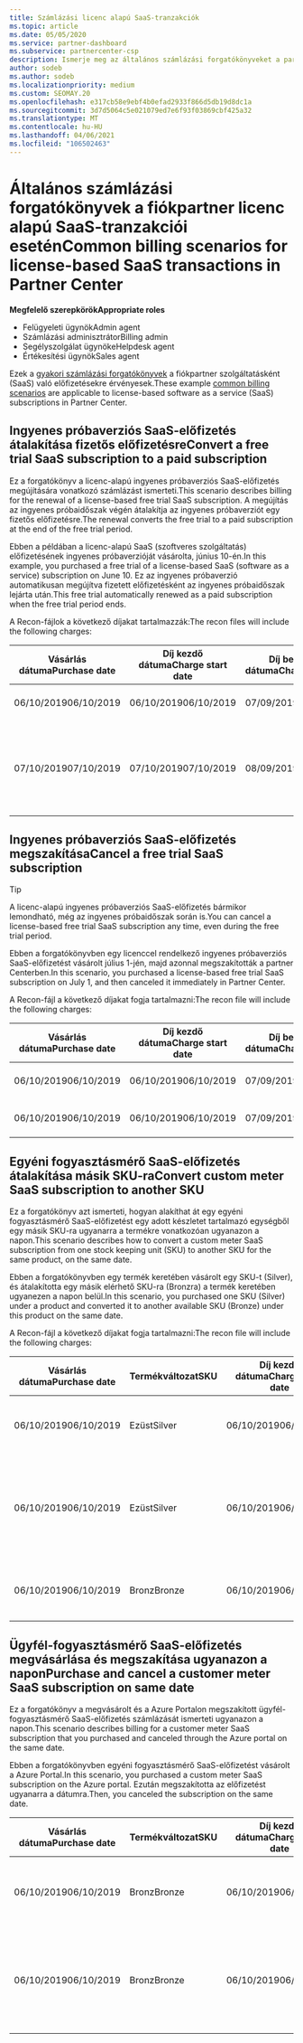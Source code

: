 ```yaml
---
title: Számlázási licenc alapú SaaS-tranzakciók
ms.topic: article
ms.date: 05/05/2020
ms.service: partner-dashboard
ms.subservice: partnercenter-csp
description: Ismerje meg az általános számlázási forgatókönyveket a partnervállalat licencelési, szoftveres (SaaS) tranzakciói esetében.
author: sodeb
ms.author: sodeb
ms.localizationpriority: medium
ms.custom: SEOMAY.20
ms.openlocfilehash: e317cb58e9ebf4b0efad2933f866d5db19d8dc1a
ms.sourcegitcommit: 3d7d5064c5e021079ed7e6f93f03869cbf425a32
ms.translationtype: MT
ms.contentlocale: hu-HU
ms.lasthandoff: 04/06/2021
ms.locfileid: "106502463"
---
```

# <a name="common-billing-scenarios-for-license-based-saas-transactions-in-partner-center"></a><span data-ttu-id="10439-103">Általános számlázási forgatókönyvek a fiókpartner licenc alapú SaaS-tranzakciói esetén</span><span class="sxs-lookup"><span data-stu-id="10439-103">Common billing scenarios for license-based SaaS transactions in Partner Center</span></span>

<span data-ttu-id="10439-104">**Megfelelő szerepkörök**</span><span class="sxs-lookup"><span data-stu-id="10439-104">**Appropriate roles**</span></span>

- <span data-ttu-id="10439-105">Felügyeleti ügynök</span><span class="sxs-lookup"><span data-stu-id="10439-105">Admin agent</span></span>
- <span data-ttu-id="10439-106">Számlázási adminisztrátor</span><span class="sxs-lookup"><span data-stu-id="10439-106">Billing admin</span></span>
- <span data-ttu-id="10439-107">Segélyszolgálat ügynöke</span><span class="sxs-lookup"><span data-stu-id="10439-107">Helpdesk agent</span></span>
- <span data-ttu-id="10439-108">Értékesítési ügynök</span><span class="sxs-lookup"><span data-stu-id="10439-108">Sales agent</span></span>


<span data-ttu-id="10439-109">Ezek a [gyakori számlázási forgatókönyvek](common-billing-scenarios.md) a fiókpartner szolgáltatásként (SaaS) való előfizetésekre érvényesek.</span><span class="sxs-lookup"><span data-stu-id="10439-109">These example [common billing scenarios](common-billing-scenarios.md) are applicable to license-based software as a service (SaaS) subscriptions in Partner Center.</span></span>

## <a name="convert-a-free-trial-saas-subscription-to-a-paid-subscription"></a><span data-ttu-id="10439-110">Ingyenes próbaverziós SaaS-előfizetés átalakítása fizetős előfizetésre</span><span class="sxs-lookup"><span data-stu-id="10439-110">Convert a free trial SaaS subscription to a paid subscription</span></span>

<span data-ttu-id="10439-111">Ez a forgatókönyv a licenc-alapú ingyenes próbaverziós SaaS-előfizetés megújítására vonatkozó számlázást ismerteti.</span><span class="sxs-lookup"><span data-stu-id="10439-111">This scenario describes billing for the renewal of a license-based free trial SaaS subscription.</span></span> <span data-ttu-id="10439-112">A megújítás az ingyenes próbaidőszak végén átalakítja az ingyenes próbaverziót egy fizetős előfizetésre.</span><span class="sxs-lookup"><span data-stu-id="10439-112">The renewal converts the free trial to a paid subscription at the end of the free trial period.</span></span>

<span data-ttu-id="10439-113">Ebben a példában a licenc-alapú SaaS (szoftveres szolgáltatás) előfizetésének ingyenes próbaverzióját vásárolta, június 10-én.</span><span class="sxs-lookup"><span data-stu-id="10439-113">In this example, you purchased a free trial of a license-based SaaS (software as a service) subscription on June 10.</span></span> <span data-ttu-id="10439-114">Ez az ingyenes próbaverzió automatikusan megújítva fizetett előfizetésként az ingyenes próbaidőszak lejárta után.</span><span class="sxs-lookup"><span data-stu-id="10439-114">This free trial automatically renewed as a paid subscription when the free trial period ends.</span></span>

<span data-ttu-id="10439-115">A Recon-fájlok a következő díjakat tartalmazzák:</span><span class="sxs-lookup"><span data-stu-id="10439-115">The recon files will include the following charges:</span></span>

| <span data-ttu-id="10439-116">Vásárlás dátuma</span><span class="sxs-lookup"><span data-stu-id="10439-116">Purchase date</span></span> | <span data-ttu-id="10439-117">Díj kezdő dátuma</span><span class="sxs-lookup"><span data-stu-id="10439-117">Charge start date</span></span> | <span data-ttu-id="10439-118">Díj befejezési dátuma</span><span class="sxs-lookup"><span data-stu-id="10439-118">Charge end date</span></span> | <span data-ttu-id="10439-119">Egységár</span><span class="sxs-lookup"><span data-stu-id="10439-119">Unit price</span></span> | <span data-ttu-id="10439-120">Egység mennyisége</span><span class="sxs-lookup"><span data-stu-id="10439-120">Unit quantity</span></span> | <span data-ttu-id="10439-121">Teljes összeg</span><span class="sxs-lookup"><span data-stu-id="10439-121">Total amount</span></span> | <span data-ttu-id="10439-122">Díj típusa</span><span class="sxs-lookup"><span data-stu-id="10439-122">Charge type</span></span> | <span data-ttu-id="10439-123">Előfizetés leírása</span><span class="sxs-lookup"><span data-stu-id="10439-123">Subscription description</span></span> |
| ------------- | ----------------- | --------------- | ---------- | ------------- | ------------ | ----------- | ----------------- |
| <span data-ttu-id="10439-124">06/10/2019</span><span class="sxs-lookup"><span data-stu-id="10439-124">06/10/2019</span></span> | <span data-ttu-id="10439-125">06/10/2019</span><span class="sxs-lookup"><span data-stu-id="10439-125">06/10/2019</span></span> | <span data-ttu-id="10439-126">07/09/2019</span><span class="sxs-lookup"><span data-stu-id="10439-126">07/09/2019</span></span> | <span data-ttu-id="10439-127">0 USD</span><span class="sxs-lookup"><span data-stu-id="10439-127">$0</span></span> | <span data-ttu-id="10439-128">1</span><span class="sxs-lookup"><span data-stu-id="10439-128">1</span></span> | <span data-ttu-id="10439-129">0 USD</span><span class="sxs-lookup"><span data-stu-id="10439-129">$0</span></span> | <span data-ttu-id="10439-130">Új</span><span class="sxs-lookup"><span data-stu-id="10439-130">New</span></span> | <span data-ttu-id="10439-131">Ingyenes próbaidőszak</span><span class="sxs-lookup"><span data-stu-id="10439-131">Free trial</span></span> |
| <span data-ttu-id="10439-132">07/10/2019</span><span class="sxs-lookup"><span data-stu-id="10439-132">07/10/2019</span></span> | <span data-ttu-id="10439-133">07/10/2019</span><span class="sxs-lookup"><span data-stu-id="10439-133">07/10/2019</span></span> | <span data-ttu-id="10439-134">08/09/2019</span><span class="sxs-lookup"><span data-stu-id="10439-134">08/09/2019</span></span> | <span data-ttu-id="10439-135">$2</span><span class="sxs-lookup"><span data-stu-id="10439-135">$2</span></span> | <span data-ttu-id="10439-136">1</span><span class="sxs-lookup"><span data-stu-id="10439-136">1</span></span> | <span data-ttu-id="10439-137">$2</span><span class="sxs-lookup"><span data-stu-id="10439-137">$2</span></span> | <span data-ttu-id="10439-138">Frissítés</span><span class="sxs-lookup"><span data-stu-id="10439-138">Renew</span></span> | <span data-ttu-id="10439-139">Fizetős előfizetés</span><span class="sxs-lookup"><span data-stu-id="10439-139">Paid subscription</span></span> |

## <a name="cancel-a-free-trial-saas-subscription"></a><span data-ttu-id="10439-140">Ingyenes próbaverziós SaaS-előfizetés megszakítása</span><span class="sxs-lookup"><span data-stu-id="10439-140">Cancel a free trial SaaS subscription</span></span>

> [!TIP]
> <span data-ttu-id="10439-141">A licenc-alapú ingyenes próbaverziós SaaS-előfizetés bármikor lemondható, még az ingyenes próbaidőszak során is.</span><span class="sxs-lookup"><span data-stu-id="10439-141">You can cancel a license-based free trial SaaS subscription any time, even during the free trial period.</span></span>

<span data-ttu-id="10439-142">Ebben a forgatókönyvben egy licenccel rendelkező ingyenes próbaverziós SaaS-előfizetést vásárolt július 1-jén, majd azonnal megszakították a partner Centerben.</span><span class="sxs-lookup"><span data-stu-id="10439-142">In this scenario, you purchased a license-based free trial SaaS subscription on July 1, and then canceled it immediately in Partner Center.</span></span>

<span data-ttu-id="10439-143">A Recon-fájl a következő díjakat fogja tartalmazni:</span><span class="sxs-lookup"><span data-stu-id="10439-143">The recon file will include the following charges:</span></span>

| <span data-ttu-id="10439-144">Vásárlás dátuma</span><span class="sxs-lookup"><span data-stu-id="10439-144">Purchase date</span></span> | <span data-ttu-id="10439-145">Díj kezdő dátuma</span><span class="sxs-lookup"><span data-stu-id="10439-145">Charge start date</span></span> | <span data-ttu-id="10439-146">Díj befejezési dátuma</span><span class="sxs-lookup"><span data-stu-id="10439-146">Charge end date</span></span> | <span data-ttu-id="10439-147">Egységár</span><span class="sxs-lookup"><span data-stu-id="10439-147">Unit price</span></span> | <span data-ttu-id="10439-148">Egység mennyisége</span><span class="sxs-lookup"><span data-stu-id="10439-148">Unit quantity</span></span> | <span data-ttu-id="10439-149">Teljes összeg</span><span class="sxs-lookup"><span data-stu-id="10439-149">Total amount</span></span> | <span data-ttu-id="10439-150">Díj típusa</span><span class="sxs-lookup"><span data-stu-id="10439-150">Charge type</span></span> | <span data-ttu-id="10439-151">Előfizetés leírása</span><span class="sxs-lookup"><span data-stu-id="10439-151">Subscription description</span></span> |
| ------------- | ----------------- | --------------- | ---------- | ------------- | ------------ | ----------- | ----------------- |
| <span data-ttu-id="10439-152">06/10/2019</span><span class="sxs-lookup"><span data-stu-id="10439-152">06/10/2019</span></span> | <span data-ttu-id="10439-153">06/10/2019</span><span class="sxs-lookup"><span data-stu-id="10439-153">06/10/2019</span></span> | <span data-ttu-id="10439-154">07/09/2019</span><span class="sxs-lookup"><span data-stu-id="10439-154">07/09/2019</span></span> | <span data-ttu-id="10439-155">0 USD</span><span class="sxs-lookup"><span data-stu-id="10439-155">$0</span></span> | <span data-ttu-id="10439-156">11</span><span class="sxs-lookup"><span data-stu-id="10439-156">11</span></span> | <span data-ttu-id="10439-157">0 USD</span><span class="sxs-lookup"><span data-stu-id="10439-157">$0</span></span> | <span data-ttu-id="10439-158">Új</span><span class="sxs-lookup"><span data-stu-id="10439-158">New</span></span> | <span data-ttu-id="10439-159">Ingyenes próbaidőszak</span><span class="sxs-lookup"><span data-stu-id="10439-159">Free trial</span></span> |
| <span data-ttu-id="10439-160">06/10/2019</span><span class="sxs-lookup"><span data-stu-id="10439-160">06/10/2019</span></span> | <span data-ttu-id="10439-161">06/10/2019</span><span class="sxs-lookup"><span data-stu-id="10439-161">06/10/2019</span></span> | <span data-ttu-id="10439-162">07/09/2019</span><span class="sxs-lookup"><span data-stu-id="10439-162">07/09/2019</span></span> | <span data-ttu-id="10439-163">0 USD</span><span class="sxs-lookup"><span data-stu-id="10439-163">$0</span></span> | <span data-ttu-id="10439-164">11</span><span class="sxs-lookup"><span data-stu-id="10439-164">11</span></span> | <span data-ttu-id="10439-165">0 USD</span><span class="sxs-lookup"><span data-stu-id="10439-165">$0</span></span> | <span data-ttu-id="10439-166">Mégse</span><span class="sxs-lookup"><span data-stu-id="10439-166">Cancel</span></span> | <span data-ttu-id="10439-167">Ingyenes próbaidőszak</span><span class="sxs-lookup"><span data-stu-id="10439-167">Free trial</span></span> |

## <a name="convert-custom-meter-saas-subscription-to-another-sku"></a><span data-ttu-id="10439-168">Egyéni fogyasztásmérő SaaS-előfizetés átalakítása másik SKU-ra</span><span class="sxs-lookup"><span data-stu-id="10439-168">Convert custom meter SaaS subscription to another SKU</span></span>

<span data-ttu-id="10439-169">Ez a forgatókönyv azt ismerteti, hogyan alakíthat át egy egyéni fogyasztásmérő SaaS-előfizetést egy adott készletet tartalmazó egységből egy másik SKU-ra ugyanarra a termékre vonatkozóan ugyanazon a napon.</span><span class="sxs-lookup"><span data-stu-id="10439-169">This scenario describes how to convert a custom meter SaaS subscription from one stock keeping unit (SKU) to another SKU for the same product, on the same date.</span></span>

<span data-ttu-id="10439-170">Ebben a forgatókönyvben egy termék keretében vásárolt egy SKU-t (Silver), és átalakította egy másik elérhető SKU-ra (Bronzra) a termék keretében ugyanezen a napon belül.</span><span class="sxs-lookup"><span data-stu-id="10439-170">In this scenario, you purchased one SKU (Silver) under a product and converted it to another available SKU (Bronze) under this product on the same date.</span></span>

<span data-ttu-id="10439-171">A Recon-fájl a következő díjakat fogja tartalmazni:</span><span class="sxs-lookup"><span data-stu-id="10439-171">The recon file will include the following charges:</span></span>

| <span data-ttu-id="10439-172">Vásárlás dátuma</span><span class="sxs-lookup"><span data-stu-id="10439-172">Purchase date</span></span> | <span data-ttu-id="10439-173">Termékváltozat</span><span class="sxs-lookup"><span data-stu-id="10439-173">SKU</span></span> | <span data-ttu-id="10439-174">Díj kezdő dátuma</span><span class="sxs-lookup"><span data-stu-id="10439-174">Charge start date</span></span> | <span data-ttu-id="10439-175">Díj befejezési dátuma</span><span class="sxs-lookup"><span data-stu-id="10439-175">Charge end date</span></span> | <span data-ttu-id="10439-176">Egységár</span><span class="sxs-lookup"><span data-stu-id="10439-176">Unit price</span></span> | <span data-ttu-id="10439-177">Egység mennyisége</span><span class="sxs-lookup"><span data-stu-id="10439-177">Unit quantity</span></span> | <span data-ttu-id="10439-178">Teljes összeg</span><span class="sxs-lookup"><span data-stu-id="10439-178">Total amount</span></span> | <span data-ttu-id="10439-179">Díj típusa</span><span class="sxs-lookup"><span data-stu-id="10439-179">Charge type</span></span> | <span data-ttu-id="10439-180">Előfizetés leírása</span><span class="sxs-lookup"><span data-stu-id="10439-180">Subscription description</span></span> |
| ------------- | ----------------- | ----------------- | --------------- | ---------- | ------------- | ------------ | ----------- | ----------------- |
| <span data-ttu-id="10439-181">06/10/2019</span><span class="sxs-lookup"><span data-stu-id="10439-181">06/10/2019</span></span> | <span data-ttu-id="10439-182">Ezüst</span><span class="sxs-lookup"><span data-stu-id="10439-182">Silver</span></span> | <span data-ttu-id="10439-183">06/10/2019</span><span class="sxs-lookup"><span data-stu-id="10439-183">06/10/2019</span></span> | <span data-ttu-id="10439-184">06/10/2019</span><span class="sxs-lookup"><span data-stu-id="10439-184">06/10/2019</span></span> | <span data-ttu-id="10439-185">20 USD</span><span class="sxs-lookup"><span data-stu-id="10439-185">$20</span></span> | <span data-ttu-id="10439-186">1</span><span class="sxs-lookup"><span data-stu-id="10439-186">1</span></span> | <span data-ttu-id="10439-187">20 USD</span><span class="sxs-lookup"><span data-stu-id="10439-187">$20</span></span> | <span data-ttu-id="10439-188">Új</span><span class="sxs-lookup"><span data-stu-id="10439-188">New</span></span> | <span data-ttu-id="10439-189">Egyéni fogyasztásmérő SaaS-előfizetés</span><span class="sxs-lookup"><span data-stu-id="10439-189">Custom meter SaaS subscription</span></span> |
| <span data-ttu-id="10439-190">06/10/2019</span><span class="sxs-lookup"><span data-stu-id="10439-190">06/10/2019</span></span> | <span data-ttu-id="10439-191">Ezüst</span><span class="sxs-lookup"><span data-stu-id="10439-191">Silver</span></span> | <span data-ttu-id="10439-192">06/10/2019</span><span class="sxs-lookup"><span data-stu-id="10439-192">06/10/2019</span></span> | <span data-ttu-id="10439-193">06/10/2019</span><span class="sxs-lookup"><span data-stu-id="10439-193">06/10/2019</span></span> | <span data-ttu-id="10439-194">20 USD</span><span class="sxs-lookup"><span data-stu-id="10439-194">$20</span></span> | <span data-ttu-id="10439-195">1</span><span class="sxs-lookup"><span data-stu-id="10439-195">1</span></span> | <span data-ttu-id="10439-196">– $20</span><span class="sxs-lookup"><span data-stu-id="10439-196">-$20</span></span> | <span data-ttu-id="10439-197">Konvertálás</span><span class="sxs-lookup"><span data-stu-id="10439-197">Convert</span></span> | <span data-ttu-id="10439-198">Arányos számlázás az egyéni fogyasztásmérő SaaS-előfizetéséhez</span><span class="sxs-lookup"><span data-stu-id="10439-198">Prorated rebill for custom meter SaaS subscription</span></span> |
| <span data-ttu-id="10439-199">06/10/2019</span><span class="sxs-lookup"><span data-stu-id="10439-199">06/10/2019</span></span> | <span data-ttu-id="10439-200">Bronz</span><span class="sxs-lookup"><span data-stu-id="10439-200">Bronze</span></span> | <span data-ttu-id="10439-201">06/10/2019</span><span class="sxs-lookup"><span data-stu-id="10439-201">06/10/2019</span></span> | <span data-ttu-id="10439-202">06/10/2019</span><span class="sxs-lookup"><span data-stu-id="10439-202">06/10/2019</span></span> | <span data-ttu-id="10439-203">10 USD</span><span class="sxs-lookup"><span data-stu-id="10439-203">$10</span></span> | <span data-ttu-id="10439-204">1</span><span class="sxs-lookup"><span data-stu-id="10439-204">1</span></span> | <span data-ttu-id="10439-205">10 USD</span><span class="sxs-lookup"><span data-stu-id="10439-205">$10</span></span> | <span data-ttu-id="10439-206">Konvertálás</span><span class="sxs-lookup"><span data-stu-id="10439-206">Convert</span></span> | <span data-ttu-id="10439-207">Egyéni fogyasztásmérő SaaS-előfizetés</span><span class="sxs-lookup"><span data-stu-id="10439-207">Custom meter SaaS subscription</span></span> |

## <a name="purchase-and-cancel-a-customer-meter-saas-subscription-on-same-date"></a><span data-ttu-id="10439-208">Ügyfél-fogyasztásmérő SaaS-előfizetés megvásárlása és megszakítása ugyanazon a napon</span><span class="sxs-lookup"><span data-stu-id="10439-208">Purchase and cancel a customer meter SaaS subscription on same date</span></span>

<span data-ttu-id="10439-209">Ez a forgatókönyv a megvásárolt és a Azure Portalon megszakított ügyfél-fogyasztásmérő SaaS-előfizetés számlázását ismerteti ugyanazon a napon.</span><span class="sxs-lookup"><span data-stu-id="10439-209">This scenario describes billing for a customer meter SaaS subscription that you purchased and canceled through the Azure portal on the same date.</span></span>

<span data-ttu-id="10439-210">Ebben a forgatókönyvben egyéni fogyasztásmérő SaaS-előfizetést vásárolt a Azure Portal.</span><span class="sxs-lookup"><span data-stu-id="10439-210">In this scenario, you purchased a custom meter SaaS subscription on the Azure portal.</span></span> <span data-ttu-id="10439-211">Ezután megszakította az előfizetést ugyanarra a dátumra.</span><span class="sxs-lookup"><span data-stu-id="10439-211">Then, you canceled the subscription on the same date.</span></span>

| <span data-ttu-id="10439-212">Vásárlás dátuma</span><span class="sxs-lookup"><span data-stu-id="10439-212">Purchase date</span></span> | <span data-ttu-id="10439-213">Termékváltozat</span><span class="sxs-lookup"><span data-stu-id="10439-213">SKU</span></span> | <span data-ttu-id="10439-214">Díj kezdő dátuma</span><span class="sxs-lookup"><span data-stu-id="10439-214">Charge start date</span></span> | <span data-ttu-id="10439-215">Díj befejezési dátuma</span><span class="sxs-lookup"><span data-stu-id="10439-215">Charge end date</span></span> | <span data-ttu-id="10439-216">Egységár</span><span class="sxs-lookup"><span data-stu-id="10439-216">Unit price</span></span> | <span data-ttu-id="10439-217">Egység mennyisége</span><span class="sxs-lookup"><span data-stu-id="10439-217">Unit quantity</span></span> | <span data-ttu-id="10439-218">Teljes összeg</span><span class="sxs-lookup"><span data-stu-id="10439-218">Total amount</span></span> | <span data-ttu-id="10439-219">Díj típusa</span><span class="sxs-lookup"><span data-stu-id="10439-219">Charge type</span></span> | <span data-ttu-id="10439-220">Előfizetés leírása</span><span class="sxs-lookup"><span data-stu-id="10439-220">Subscription description</span></span> |
| ------------- | ------------- |----------------- | --------------- | ---------- | ------------- | ------------ | ----------- | ----------------- |
| <span data-ttu-id="10439-221">06/10/2019</span><span class="sxs-lookup"><span data-stu-id="10439-221">06/10/2019</span></span> | <span data-ttu-id="10439-222">Bronz</span><span class="sxs-lookup"><span data-stu-id="10439-222">Bronze</span></span> | <span data-ttu-id="10439-223">06/10/2019</span><span class="sxs-lookup"><span data-stu-id="10439-223">06/10/2019</span></span> | <span data-ttu-id="10439-224">06/10/2019</span><span class="sxs-lookup"><span data-stu-id="10439-224">06/10/2019</span></span> | <span data-ttu-id="10439-225">10 USD</span><span class="sxs-lookup"><span data-stu-id="10439-225">$10</span></span> | <span data-ttu-id="10439-226">1</span><span class="sxs-lookup"><span data-stu-id="10439-226">1</span></span> | <span data-ttu-id="10439-227">10 USD</span><span class="sxs-lookup"><span data-stu-id="10439-227">$10</span></span> | <span data-ttu-id="10439-228">Új</span><span class="sxs-lookup"><span data-stu-id="10439-228">New</span></span> | <span data-ttu-id="10439-229">Egyéni fogyasztásmérő SaaS-előfizetés</span><span class="sxs-lookup"><span data-stu-id="10439-229">Custom meter SaaS subscription</span></span> |
| <span data-ttu-id="10439-230">06/10/2019</span><span class="sxs-lookup"><span data-stu-id="10439-230">06/10/2019</span></span> | <span data-ttu-id="10439-231">Bronz</span><span class="sxs-lookup"><span data-stu-id="10439-231">Bronze</span></span> | <span data-ttu-id="10439-232">06/10/2019</span><span class="sxs-lookup"><span data-stu-id="10439-232">06/10/2019</span></span> | <span data-ttu-id="10439-233">06/10/2019</span><span class="sxs-lookup"><span data-stu-id="10439-233">06/10/2019</span></span> | <span data-ttu-id="10439-234">10 USD</span><span class="sxs-lookup"><span data-stu-id="10439-234">$10</span></span> | <span data-ttu-id="10439-235">1</span><span class="sxs-lookup"><span data-stu-id="10439-235">1</span></span> | <span data-ttu-id="10439-236">– $10</span><span class="sxs-lookup"><span data-stu-id="10439-236">-$10</span></span> | <span data-ttu-id="10439-237">CancelImmediate</span><span class="sxs-lookup"><span data-stu-id="10439-237">CancelImmediate</span></span> | <span data-ttu-id="10439-238">Egyéni fogyasztásmérő SaaS-előfizetés</span><span class="sxs-lookup"><span data-stu-id="10439-238">Custom meter SaaS subscription</span></span> |
